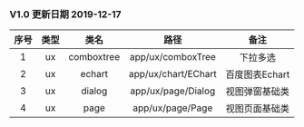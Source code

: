### V1.0 更新日期 2019-12-17
|序号|类型|类名|路径|备注|
|:-----:|:-----:|:-----:|:-----:|:-----:|
|1|ux|comboxtree|app/ux/comboxTree|下拉多选|
|2|ux|echart|app/ux/chart/EChart|百度图表Echart|
|3|ux|dialog|app/ux/page/Dialog|视图弹窗基础类|
|4|ux|page|app/ux/page/Page|视图页面基础类|